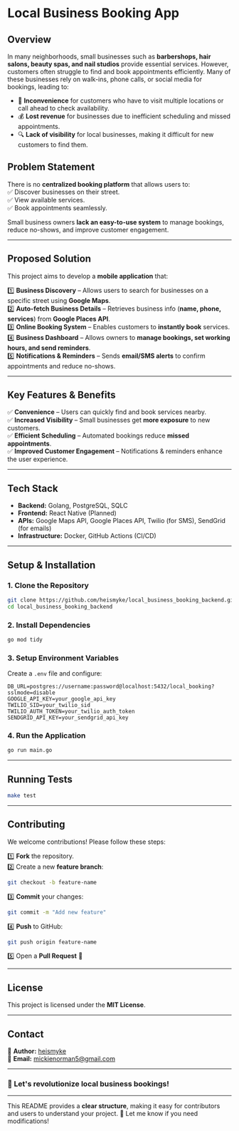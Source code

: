 # **Local Business Booking App**  

## **Overview**  
In many neighborhoods, small businesses such as **barbershops, hair salons, beauty spas, and nail studios** provide essential services. However, customers often struggle to find and book appointments efficiently. Many of these businesses rely on walk-ins, phone calls, or social media for bookings, leading to:  

- 🚫 **Inconvenience** for customers who have to visit multiple locations or call ahead to check availability.  
- 💰 **Lost revenue** for businesses due to inefficient scheduling and missed appointments.  
- 🔍 **Lack of visibility** for local businesses, making it difficult for new customers to find them.  

## **Problem Statement**  
There is no **centralized booking platform** that allows users to:  
✅ Discover businesses on their street.  
✅ View available services.  
✅ Book appointments seamlessly.  

Small business owners **lack an easy-to-use system** to manage bookings, reduce no-shows, and improve customer engagement.  

---

## **Proposed Solution**  
This project aims to develop a **mobile application** that:  

1️⃣ **Business Discovery** – Allows users to search for businesses on a specific street using **Google Maps**.  
2️⃣ **Auto-fetch Business Details** – Retrieves business info (**name, phone, services**) from **Google Places API**.  
3️⃣ **Online Booking System** – Enables customers to **instantly book** services.  
4️⃣ **Business Dashboard** – Allows owners to **manage bookings, set working hours, and send reminders**.  
5️⃣ **Notifications & Reminders** – Sends **email/SMS alerts** to confirm appointments and reduce no-shows.  

---

## **Key Features & Benefits**  
✅ **Convenience** – Users can quickly find and book services nearby.  
✅ **Increased Visibility** – Small businesses get **more exposure** to new customers.  
✅ **Efficient Scheduling** – Automated bookings reduce **missed appointments**.  
✅ **Improved Customer Engagement** – Notifications & reminders enhance the user experience.  

---

## **Tech Stack**  
- **Backend:** Golang, PostgreSQL, SQLC  
- **Frontend:** React Native (Planned)  
- **APIs:** Google Maps API, Google Places API, Twilio (for SMS), SendGrid (for emails)  
- **Infrastructure:** Docker, GitHub Actions (CI/CD)  

---

## **Setup & Installation**  
### **1. Clone the Repository**  
```sh
git clone https://github.com/heismyke/local_business_booking_backend.git
cd local_business_booking_backend
```

### **2. Install Dependencies**  
```sh
go mod tidy
```

### **3. Setup Environment Variables**  
Create a `.env` file and configure:  
```env
DB_URL=postgres://username:password@localhost:5432/local_booking?sslmode=disable
GOOGLE_API_KEY=your_google_api_key
TWILIO_SID=your_twilio_sid
TWILIO_AUTH_TOKEN=your_twilio_auth_token
SENDGRID_API_KEY=your_sendgrid_api_key
```

### **4. Run the Application**  
```sh
go run main.go
```

---

## **Running Tests**  
```sh
make test
```

---

## **Contributing**  
We welcome contributions! Please follow these steps:  

1️⃣ **Fork** the repository.  
2️⃣ Create a new **feature branch**:  
   ```sh
   git checkout -b feature-name
   ```
3️⃣ **Commit** your changes:  
   ```sh
   git commit -m "Add new feature"
   ```
4️⃣ **Push** to GitHub:  
   ```sh
   git push origin feature-name
   ```
5️⃣ Open a **Pull Request** 🚀  

---

## **License**  
This project is licensed under the **MIT License**.  

---

## **Contact**  
👤 **Author:** [heismyke](https://github.com/heismyke)  
📧 **Email:** mickienorman5@gmail.com  

---

### **🚀 Let's revolutionize local business bookings!**  

---

This README provides a **clear structure**, making it easy for contributors and users to understand your project. 🚀 Let me know if you need modifications!
